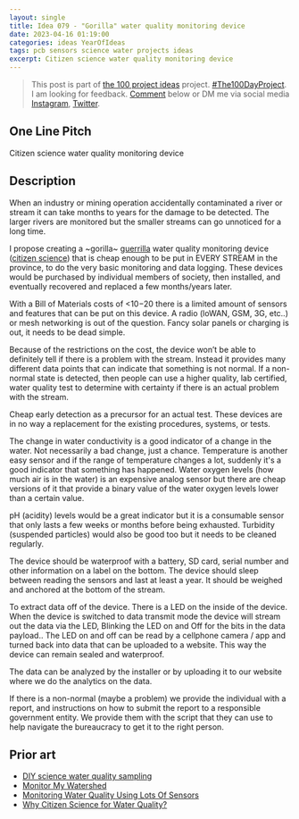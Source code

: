 ```yaml
---
layout: single
title: Idea 079 - "Gorilla" water quality monitoring device
date: 2023-04-16 01:19:00
categories: ideas YearOfIdeas
tags: pcb sensors science water projects ideas
excerpt: Citizen science water quality monitoring device
---
```


> This post is part of [the 100 project ideas](https://blog.abluestar.com/projects/2023-100-ideas/) project. [#The100DayProject](https://www.the100dayproject.org/). I am looking for feedback. <a href='#utterances-comments'>Comment</a> below or DM me via social media <a href="https://instagram.com/funvill" rel="nofollow noopener noreferrer"><i class="fab fa-fw fa-instagram" aria-hidden="true"></i><span class="label">Instagram</span></a>, <a href="https://twitter.com/funvill" rel="nofollow noopener noreferrer"><i class="fab fa-fw fa-twitter" aria-hidden="true"></i><span class="label">Twitter</span></a>.

## One Line Pitch

Citizen science water quality monitoring device

## Description

When an industry or mining operation accidentally contaminated a river or stream it can take months to years for the damage to be detected. The larger rivers are monitored but the smaller streams can go unnoticed for a long time.

I propose creating a ~gorilla~ [guerrilla](https://en.wikipedia.org/wiki/Guerrilla_warfare) water quality monitoring device ([citizen science](https://citizenscience.org/)) that is cheap enough to be put in EVERY STREAM in the province, to do the very basic monitoring and data logging. These devices would be purchased by individual members of society, then installed, and eventually recovered and replaced a few months/years later.

With a Bill of Materials costs of <$10-$20 there is a limited amount of sensors and features that can be put on this device. A radio (loWAN, GSM, 3G, etc..) or mesh networking is out of the question. Fancy solar panels or charging is out, it needs to be dead simple.

Because of the restrictions on the cost, the device won’t be able to definitely tell if there is a problem with the stream. Instead it provides many different data points that can indicate that something is not normal. If a non-normal state is detected, then people can use a higher quality, lab certified, water quality test to determine with certainty if there is an actual problem with the stream.

Cheap early detection as a precursor for an actual test. These devices are in no way a replacement for the existing procedures, systems, or tests.

The change in water conductivity is a good indicator of a change in the water. Not necessarily a bad change, just a chance. Temperature is another easy sensor and if the range of temperature changes a lot, suddenly it's a good indicator that something has happened. Water oxygen levels (how much air is in the water) is an expensive analog sensor but there are cheap versions of it that provide a binary value of the water oxygen levels lower than a certain value.

pH (acidity) levels would be a great indicator but it is a consumable sensor that only lasts a few weeks or months before being exhausted. Turbidity (suspended particles) would also be good too but it needs to be cleaned regularly.

The device should be waterproof with a battery, SD card, serial number and other information on a label on the bottom. The device should sleep between reading the sensors and last at least a year. It should be weighed and anchored at the bottom of the stream.

To extract data off of the device. There is a LED on the inside of the device. When the device is switched to data transmit mode the device will stream out the data via the LED, Blinking the LED on and Off for the bits in the data payload.. The LED on and off can be read by a cellphone camera / app and turned back into data that can be uploaded to a website. This way the device can remain sealed and waterproof.

The data can be analyzed by the installer or by uploading it to our website where we do the analytics on the data.

If there is a non-normal (maybe a problem) we provide the individual with a report, and instructions on how to submit the report to a responsible government entity. We provide them with the script that they can use to help navigate the bureaucracy to get it to the right person.

## Prior art

- [DIY science water quality sampling](https://www.cuahsi.org/workshops/diy-water-monitoring-data-portals-and-watershed-modeling)
- [Monitor My Watershed](https://monitormywatershed.org/)
- [Monitoring Water Quality Using Lots Of Sensors](https://hackaday.com/2022/04/02/monitoring-water-quality-using-lots-of-sensors-and-machine-learning/)
- [Why Citizen Science for Water Quality?](https://terra.nasa.gov/citizen-science/water-quality)
